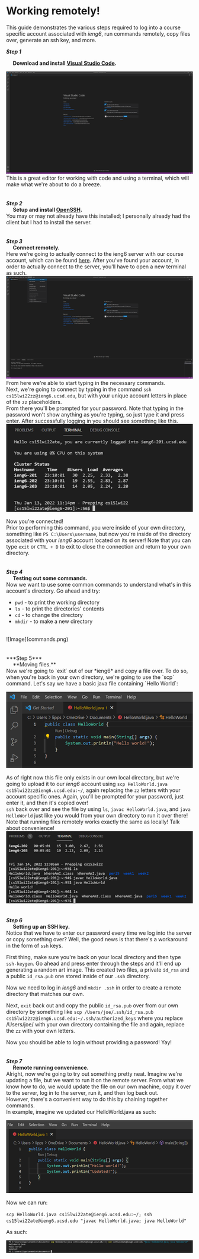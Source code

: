 # Working remotely!
This guide demonstrates the various steps required to log into a course specific account associated with *ieng6*, run commands remotely, copy files over, generate an ssh key, and more.

***Step 1***

&emsp; **Download and install [Visual Studio Code](https://code.visualstudio.com/).**

![Image](vscode.png)
This is a great editor for working with code and using a terminal, which will make what we're about to do a breeze.
<br /> <br /> <br />
***Step 2***
<br />
&emsp; **Setup and install [OpenSSH](https://docs.microsoft.com/en-us/windows-server/administration/openssh/openssh_install_firstuse).**
<br />
You may or may not already have this installed; I personally already had the client but I had to install the server.
<br /> <br /> <br />
***Step 3***
<br />
&emsp; **Connect remotely.**
<br />
Here we're going to actually connect to the ieng6 server with our course account, which can be found [here](https://sdacs.ucsd.edu/~icc/index.php). After you've found your account, in order to actually connect to the server, you'll have to open a new terminal as such.
![Image](vscodeterminal.png)
From here we're able to start typing in the necessary commands.
<br />
Next, we're going to connect by typing in the command `ssh cs15lwi22zz@ieng6.ucsd.edu`, but with your unique account letters in place of the `zz` placeholders.
<br />
From there you'll be prompted for your password. Note that typing in the password won't show anything as you're typing, so just type it and press enter. After successfully logging in you should see something like this.
![Image](login.png)

Now you're connected!
<br />
Prior to performing this command, you were inside of your own directory, something like `PS C:\Users\username`, but now you're inside of the directory associated with your *ieng6* account located on its server! Note that you can type `exit` or `CTRL + D` to exit to close the connection and return to your own directory.
<br /> <br /> <br />
***Step 4***
<br />
&emsp; **Testing out some commands.**
<br />
Now we want to use some common commands to understand what's in this account's directory. Go ahead and try:
* `pwd` - to print the working directory
* `ls` - to print the directories' contents
* `cd` - to change the directory
* `mkdir` - to make a new directory
<br />
![Image](commands.png)
<br /> <br /> <br />
***Step 5***
<br />
&emsp; **Moving files.**
<br />
Now we're going to `exit` out of our *ieng6* and copy a file over. To do so, when you're back in your own directory, we're going to use the `scp` command. Let's say we have a basic java file containing `Hello World`:

![Image](helloworld.png)


As of right now this file only exists in our own local directory, but we're going to upload it to our *ieng6* account using
`scp HelloWorld.java cs15lwi22zz@ieng6.ucsd.edu:~/`, again replacing the `zz` letters with your account specific ones. Again, you'll be prompted for your password, just enter it, and then it's copied over!
<br />
`ssh` back over and see the file by using `ls`, `javac HelloWorld.java`, and `java HelloWorld` just like you would from your own directory to run it over there! Note that running files remotely works exactly the same as locally! Talk about convenience!
![Image](runhelloworld.png)
<br /> <br /> <br />
***Step 6***
<br />
&emsp; **Setting up an SSH key.**
<br />
Notice that we have to enter our password every time we log into the server or copy something over? Well, the good news is that there's a workaround in the form of `ssh` keys. 
<br />

First thing, make sure you're back on your local directory and then type `ssh-keygen`. Go ahead and press enter through the steps and it'll end up generating a random art image. This created two files, a private `id_rsa` and a public `id_rsa.pub` one stored inside of our `.ssh` directory.
<br />

Now we need to log in *ieng6* and `mkdir .ssh` in order to create a remote directory that matches our own.
<br />

Next, `exit` back out and copy the public `id_rsa.pub` over from our own directory by something like `scp /Users/joe/.ssh/id_rsa.pub cs15lwi22zz@ieng6.ucsd.edu:~/.ssh/authorized_keys` where you replace /Users/joe/ with your own directory containing the file and again, replace the `zz` with your own letters.

Now you should be able to login without providing a password! Yay!
<br /> <br /> <br />
***Step 7***
<br />
&emsp; **Remote running convenience.**
<br />
Alright, now we're going to try out something pretty neat. Imagine we're updating a file, but we want to run it on the remote server. From what we know how to do, we would update the file on our own machine, copy it over to the server, log in to the server, run it, and then log back out.
<br />
However, there's a convenient way to do this by chaining together commands.
<br />
In example, imagine we updated our HelloWorld.java as such:

![Image](helloworldupdated.png)

Now we can run:

 `scp HelloWorld.java cs15lwi22ate@ieng6.ucsd.edu:~/; ssh cs15lwi22ate@ieng6.ucsd.edu "javac HelloWorld.java; java HelloWorld"`

As such:

![Image](multiplecommands.png)